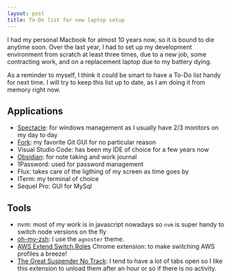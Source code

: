 ```yaml
---
layout: post
title: To-Do list for new laptop setup
---
```


I had my personal Macbook for almost 10 years now, so it is bound to die anytime soon. Over the last year, I had to set up my development environment from scratch at least three times, due to a new job, some contracting work, and on a replacement laptop due to my battery dying.

As a reminder to myself, I think it could be smart to have a To-Do list handy for next time.
I will try to keep this list up to date, as I am doing it from memory right now.

## Applications

- [Spectacle](https://www.spectacleapp.com/): for windows management as I usually have 2/3 monitors on my day to day
- [Fork](https://git-fork.com/): my favorite Git GUI for no particular reason
- Visual Studio Code: has been my IDE of choice for a few years now
- [Obsidian](https://obsidian.md/): for note taking and work journal
- 1Password: used for password management
- Flux: takes care of the ligthing of my screen as time goes by
- ITerm: my terminal of choice
- Sequel Pro: GUI for MySql

## Tools

- nvm: most of my work is in javascript nowadays so `nvm` is super handy to switch node versions on the fly
- [oh-my-zsh](https://ohmyz.sh/): I use the `agnoster` theme.
- [AWS Extend Switch Roles](https://chrome.google.com/webstore/detail/aws-extend-switch-roles/jpmkfafbacpgapdghgdpembnojdlgkdl) Chrome extension: to make switching AWS profiles a breeze!
- [The Great Suspender No Track](https://github.com/aciidic/thegreatsuspender-notrack): I tend to have a lot of tabs open so I like this extension to unload them after an hour or so if there is no activity.
